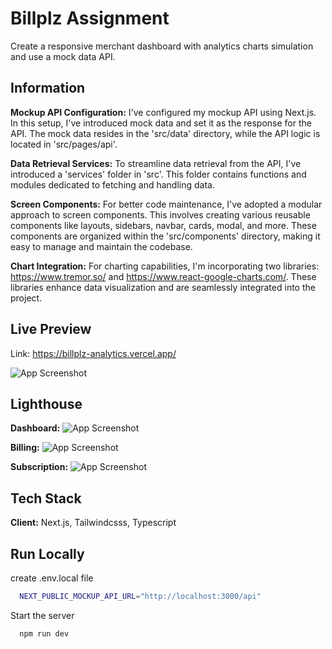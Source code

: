 
# Billplz Assignment

Create a responsive merchant dashboard with analytics charts simulation and use a mock data API.

## Information
**Mockup API Configuration:**
I've configured my mockup API using Next.js. In this setup, I've introduced mock data and set it as the response for the API. The mock data resides in the 'src/data' directory, while the API logic is located in 'src/pages/api'.

**Data Retrieval Services:**
To streamline data retrieval from the API, I've introduced a 'services' folder in 'src'. This folder contains functions and modules dedicated to fetching and handling data.

**Screen Components:**
For better code maintenance, I've adopted a modular approach to screen components. This involves creating various reusable components like layouts, sidebars, navbar, cards, modal, and more. These components are organized within the 'src/components' directory, making it easy to manage and maintain the codebase.

**Chart Integration:**
For charting capabilities, I'm incorporating two libraries: https://www.tremor.so/ and https://www.react-google-charts.com/. These libraries enhance data visualization and are seamlessly integrated into the project.




## Live Preview

Link: https://billplz-analytics.vercel.app/

![App Screenshot](https://i.ibb.co/swJyQyZ/Screenshot-2023-10-28-at-4-06-59-PM.png)

## Lighthouse
**Dashboard:**
![App Screenshot](https://i.ibb.co/br5B9Rb/dashboard.png)

**Billing:**
![App Screenshot](https://i.ibb.co/WWzxKD1/billing.png)

**Subscription:**
![App Screenshot](https://i.ibb.co/rvwh5rp/subscription.png)



## Tech Stack

**Client:** Next.js, Tailwindcsss, Typescript

## Run Locally

create .env.local file
```bash
  NEXT_PUBLIC_MOCKUP_API_URL="http://localhost:3000/api"
```

Start the server
```bash
  npm run dev
```






